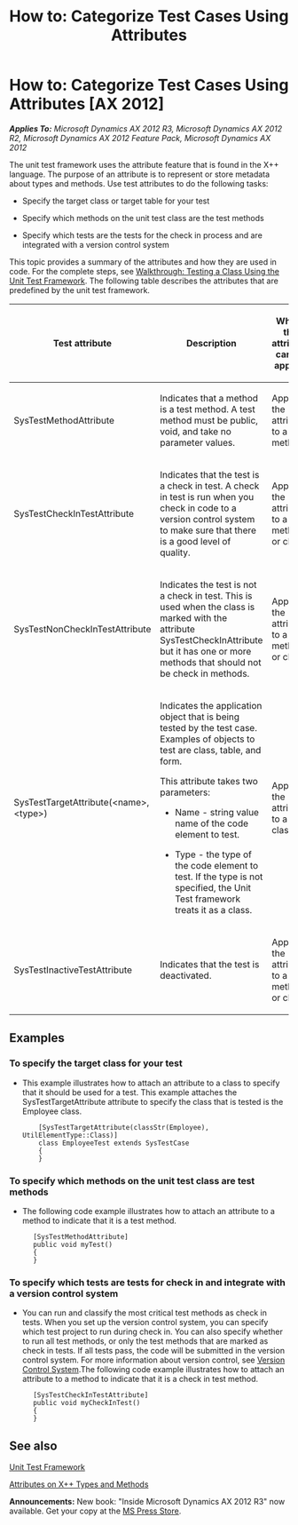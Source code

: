 ﻿---
title: 'How to: Categorize Test Cases Using Attributes'
TOCTitle: 'How to: Categorize Test Cases Using Attributes'
ms:assetid: 14cefa40-2f0a-49a5-ae75-bf2e98f9847c
ms:mtpsurl: https://msdn.microsoft.com/en-us/library/Hh272117(v=AX.60)
ms:contentKeyID: 36536727
ms.date: 05/18/2015
mtps_version: v=AX.60
---

# How to: Categorize Test Cases Using Attributes [AX 2012]


_**Applies To:** Microsoft Dynamics AX 2012 R3, Microsoft Dynamics AX 2012 R2, Microsoft Dynamics AX 2012 Feature Pack, Microsoft Dynamics AX 2012_

The unit test framework uses the attribute feature that is found in the X++ language. The purpose of an attribute is to represent or store metadata about types and methods. Use test attributes to do the following tasks:

  - Specify the target class or target table for your test

  - Specify which methods on the unit test class are the test methods

  - Specify which tests are the tests for the check in process and are integrated with a version control system

This topic provides a summary of the attributes and how they are used in code. For the complete steps, see [Walkthrough: Testing a Class Using the Unit Test Framework](walkthrough-testing-a-class-using-the-unit-test-framework.md). The following table describes the attributes that are predefined by the unit test framework.

<table>
<colgroup>
<col style="width: 33%" />
<col style="width: 33%" />
<col style="width: 33%" />
</colgroup>
<thead>
<tr class="header">
<th><p>Test attribute</p></th>
<th><p>Description</p></th>
<th><p>Where the attribute can be applied</p></th>
</tr>
</thead>
<tbody>
<tr class="odd">
<td><p>SysTestMethodAttribute</p></td>
<td><p>Indicates that a method is a test method. A test method must be public, void, and take no parameter values.</p></td>
<td><p>Apply the attribute to a method.</p></td>
</tr>
<tr class="even">
<td><p>SysTestCheckInTestAttribute</p></td>
<td><p>Indicates that the test is a check in test. A check in test is run when you check in code to a version control system to make sure that there is a good level of quality.</p></td>
<td><p>Apply the attribute to a method or class.</p></td>
</tr>
<tr class="odd">
<td><p>SysTestNonCheckInTestAttribute</p></td>
<td><p>Indicates the test is not a check in test. This is used when the class is marked with the attribute SysTestCheckInAttribute but it has one or more methods that should not be check in methods.</p></td>
<td><p>Apply the attribute to a method or class.</p></td>
</tr>
<tr class="even">
<td><p>SysTestTargetAttribute(&lt;name&gt;,&lt;type&gt;)</p></td>
<td><p>Indicates the application object that is being tested by the test case. Examples of objects to test are class, table, and form.</p>
<p>This attribute takes two parameters:</p>
<ul>
<li><p>Name - string value name of the code element to test.</p></li>
<li><p>Type - the type of the code element to test. If the type is not specified, the Unit Test framework treats it as a class.</p></li>
</ul></td>
<td><p>Apply the attribute to a class.</p></td>
</tr>
<tr class="odd">
<td><p>SysTestInactiveTestAttribute</p></td>
<td><p>Indicates that the test is deactivated.</p></td>
<td><p>Apply the attribute to a method or class.</p></td>
</tr>
</tbody>
</table>


## Examples

### To specify the target class for your test

  - This example illustrates how to attach an attribute to a class to specify that it should be used for a test. This example attaches the SysTestTargetAttribute attribute to specify the class that is tested is the Employee class.
    ```X++  
        [SysTestTargetAttribute(classStr(Employee), UtilElementType::Class)]
        class EmployeeTest extends SysTestCase
        {
        }
    ```
### To specify which methods on the unit test class are test methods

  - The following code example illustrates how to attach an attribute to a method to indicate that it is a test method.
  ```X++    
        [SysTestMethodAttribute]
        public void myTest()
        {
        }
  ```
### To specify which tests are tests for check in and integrate with a version control system

  - You can run and classify the most critical test methods as check in tests. When you set up the version control system, you can specify which test project to run during check in. You can also specify whether to run all test methods, or only the test methods that are marked as check in tests. If all tests pass, the code will be submitted in the version control system. For more information about version control, see [Version Control System](version-control-system.md).The following code example illustrates how to attach an attribute to a method to indicate that it is a check in test method.
  ```X++   
        [SysTestCheckInTestAttribute]
        public void myCheckInTest()
        {
        }
  ```
## See also

[Unit Test Framework](unit-test-framework.md)

[Attributes on X++ Types and Methods](attributes-on-x-types-and-methods.md)

  
**Announcements:** New book: "Inside Microsoft Dynamics AX 2012 R3" now available. Get your copy at the [MS Press Store](https://www.microsoftpressstore.com/store/inside-microsoft-dynamics-ax-2012-r3-9780735685109).

